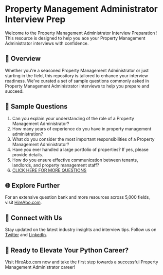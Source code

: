 # Property Management Administrator Interview Prep

Welcome to the Property Management Administrator Interview Preparation ! This resource is designed to help you ace your Property Management Administrator interviews with confidence.

## 🚀 Overview

Whether you're a seasoned Property Management Administrator or just starting in the field, this repository is tailored to enhance your interview readiness. We've curated a set of sample questions commonly asked in Property Management Administrator interviews to help you prepare and succeed.

## 📝 Sample Questions

1. Can you explain your understanding of the role of a Property Management Administrator?
2. How many years of experience do you have in property management administration?
3. What do you consider the most important responsibilities of a Property Management Administrator?
4. Have you ever handled a large portfolio of properties? If yes, please provide details.
5. How do you ensure effective communication between tenants, landlords, and property management staff?
6. [CLICK HERE FOR MORE QUESTIONS](https://hireabo.com/job/21_1_9/Property%20Management%20Administrator)

## 🌐 Explore Further

For an extensive question bank and more resources across 5,000 fields, visit [HireAbo.com](https://www.hireabo.com).

## 📱 Connect with Us

Stay updated on the latest industry insights and interview tips. Follow us on [Twitter](https://twitter.com/hireabo) and [LinkedIn](https://www.linkedin.com/in/hire-abo-3609972a8/).

## 🚀 Ready to Elevate Your Python Career?

Visit [HireAbo.com](https://www.hireabo.com) now and take the first step towards a successful Property Management Administrator career!